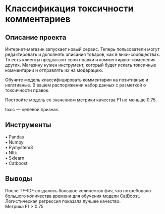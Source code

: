 # Классификация токсичности комментариев

## Описание проекта  
Интернет-магазин запускает новый сервис. Теперь пользователи могут редактировать и дополнять описания товаров, как в вики-сообществах. То есть клиенты предлагают свои правки и комментируют изменения других. Магазину нужен инструмент, который будет искать токсичные комментарии и отправлять их на модерацию.

Обучите модель классифицировать комментарии на позитивные и негативные. В вашем распоряжении набор данных с разметкой о токсичности правок.

Постройте модель со значением метрики качества F1 не меньше 0.75.

toxic — целевой признак.

## Инструменты  
• Pandas  
• Numpy  
• Pymystem3  
• Nltk  
• Sklearn  
• Catboost  

## Выводы  
После TF-IDF создалось большое количество фич, что потребовало большого количества времени для обучения модели CatBoost.  
Логистическая регрессия показала лучшее качество.  
Метрика F1 > 0.75
